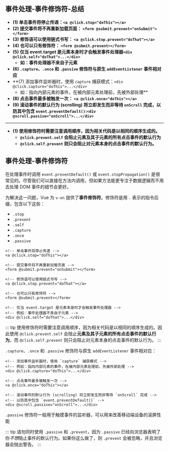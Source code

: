 ## 事件处理-事件修饰符-总结

- **(1) 单击事件将停止传递：`<a @click.stop="doThis"></a>`**
- **(2) 提交事件将不再重新加载页面： `<form @submit.prevent="onSubmit"></form>`**
- **(3) 修饰语可以使用链式书写： `<a @click.stop.prevent="doThat"></a>`**
- **(4) 也可以只有修饰符： `<form @submit.prevent></form>`**
- **(5) 仅当 event.target 是元素本身时才会触发事件处理器`<div @click.self="doThat">...</div>`**
  - **如：事件处理器不来自子元素**
- **(6) `.capture`、`.once` 和 `.passive` 修饰符与原生 `addEventListener` 事件相对应**
- **(7) 添加事件监听器时，使用 `capture` 捕获模式：`<div @click.capture="doThis">...</div>`
  - 如：指向内部元素的事件，在被内部元素处理前，先被外部处理**
- **(8) 点击事件最多被触发一次： `<a @click.once="doThis"></a>`**
- **(9) 滚动事件的默认行为 (scrolling) 将立即发生而非等待 `onScroll` 完成，以防其中包含 `event.preventDefault()`:`<div @scroll.passive="onScroll">...</div>`**

---

- **(1) 使用修饰符时需要注意调用顺序，因为相关代码是以相同的顺序生成的。**
  - **`@click.prevent.self` 会阻止元素及其子元素的所有点击事件的默认行为**
  - **`@click.self.prevent` 则只会阻止对元素本身的点击事件的默认行为。**

## 事件处理-事件修饰符

在处理事件时调用 `event.preventDefault()` 或 `event.stopPropagation()` 是很常见的。尽管我们可以直接在方法内调用，但如果方法能更专注于数据逻辑而不用去处理 DOM 事件的细节会更好。

为解决这一问题，Vue 为 `v-on` 提供了**事件修饰符**。修饰符是用 `.` 表示的指令后缀，包含以下这些：

- `.stop`
- `.prevent`
- `.self`
- `.capture`
- `.once`
- `.passive`

```vue-html
<!-- 单击事件将停止传递 -->
<a @click.stop="doThis"></a>

<!-- 提交事件将不再重新加载页面 -->
<form @submit.prevent="onSubmit"></form>

<!-- 修饰语可以使用链式书写 -->
<a @click.stop.prevent="doThat"></a>

<!-- 也可以只有修饰符 -->
<form @submit.prevent></form>

<!-- 仅当 event.target 是元素本身时才会触发事件处理器 -->
<!-- 例如：事件处理器不来自子元素 -->
<div @click.self="doThat">...</div>
```

::: tip
使用修饰符时需要注意调用顺序，因为相关代码是以相同的顺序生成的。因此使用 `@click.prevent.self` 会阻止**元素及其子元素的所有点击事件的默认行为**，而 `@click.self.prevent` 则只会阻止对元素本身的点击事件的默认行为。
:::

`.capture`、`.once` 和 `.passive` 修饰符与原生 `addEventListener` 事件相对应：

```vue-html
<!-- 添加事件监听器时，使用 `capture` 捕获模式 -->
<!-- 例如：指向内部元素的事件，在被内部元素处理前，先被外部处理 -->
<div @click.capture="doThis">...</div>

<!-- 点击事件最多被触发一次 -->
<a @click.once="doThis"></a>

<!-- 滚动事件的默认行为 (scrolling) 将立即发生而非等待 `onScroll` 完成 -->
<!-- 以防其中包含 `event.preventDefault()` -->
<div @scroll.passive="onScroll">...</div>
```

`.passive` 修饰符一般用于触摸事件的监听器，可以用来改善移动端设备的滚屏性能

::: tip
请勿同时使用 `.passive` 和 `.prevent`，因为 `.passive` 已经向浏览器表明了你*不想*阻止事件的默认行为。如果你这么做了，则 `.prevent` 会被忽略，并且浏览器会抛出警告。
:::
